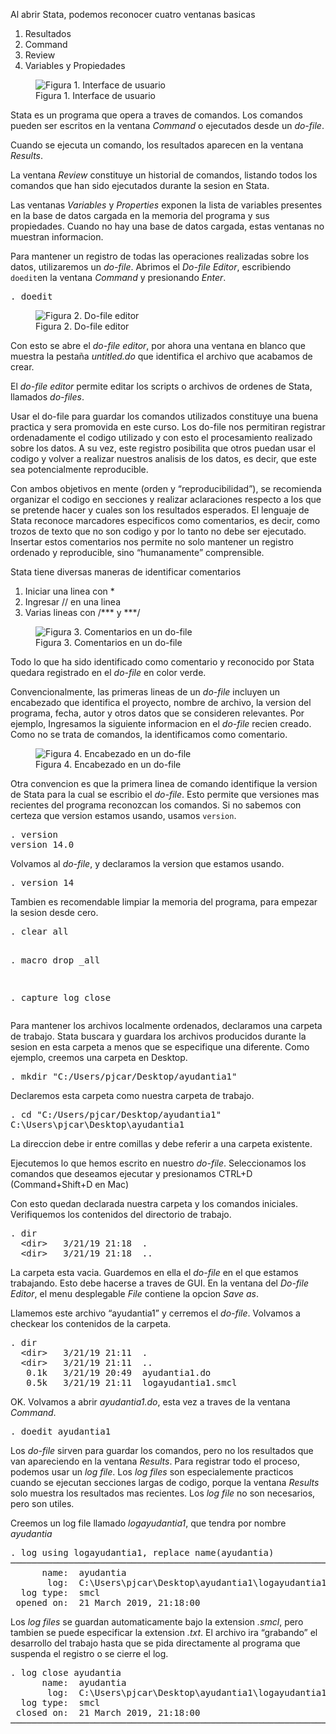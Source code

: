 <p>Al abrir Stata, podemos reconocer cuatro ventanas basicas</p>
<ol type="1">
<li>Resultados</li>
<li>Command</li>
<li>Review</li>
<li>Variables y Propiedades</li>
</ol>
<figure>
<img src="https://raw.githubusercontent.com/pjcarozzi/SOL3000_19/master/_posts/img/a1_1_fig1.jpg" align="middle" alt="Figura 1. Interface de usuario" /><figcaption>Figura 1. Interface de usuario</figcaption>
</figure>
<p>Stata es un programa que opera a traves de comandos. Los comandos pueden ser escritos en la ventana <em>Command</em> o ejecutados desde un <em>do-file</em>.</p>
<p>Cuando se ejecuta un comando, los resultados aparecen en la ventana <em>Results</em>.</p>
<p>La ventana <em>Review</em> constituye un historial de comandos, listando todos los comandos que han sido ejecutados durante la sesion en Stata.</p>
<p>Las ventanas <em>Variables</em> y <em>Properties</em> exponen la lista de variables presentes en la base de datos cargada en la memoria del programa y sus propiedades. Cuando no hay una base de datos cargada, estas ventanas no muestran informacion.</p>
<p>Para mantener un registro de todas las operaciones realizadas sobre los datos, utilizaremos un <em>do-file</em>. Abrimos el <em>Do-file Editor</em>, escribiendo <code>doedit</code>en la ventana <em>Command</em> y presionando <em>Enter</em>.</p>
<pre class='stata'>. doedit
</pre>
<figure>
<img src="https://raw.githubusercontent.com/pjcarozzi/SOL3000_19/master/_posts/img/a1_1_fig2.jpg" align="middle" alt="Figura 2. Do-file editor" /><figcaption>Figura 2. Do-file editor</figcaption>
</figure>
<p>Con esto se abre el <em>do-file editor</em>, por ahora una ventana en blanco que muestra la pestaña <em>untitled.do</em> que identifica el archivo que acabamos de crear.</p>
<p>El <em>do-file editor</em> permite editar los scripts o archivos de ordenes de Stata, llamados <em>do-files</em>.</p>
<p>Usar el do-file para guardar los comandos utilizados constituye una buena practica y sera promovida en este curso. Los do-file nos permitiran registrar ordenadamente el codigo utilizado y con esto el procesamiento realizado sobre los datos. A su vez, este registro posibilita que otros puedan usar el codigo y volver a realizar nuestros analisis de los datos, es decir, que este sea potencialmente reproducible.</p>
<p>Con ambos objetivos en mente (orden y “reproducibilidad”), se recomienda organizar el codigo en secciones y realizar aclaraciones respecto a los que se pretende hacer y cuales son los resultados esperados. El lenguaje de Stata reconoce marcadores especificos como comentarios, es decir, como trozos de texto que no son codigo y por lo tanto no debe ser ejecutado. Insertar estos comentarios nos permite no solo mantener un registro ordenado y reproducible, sino “humanamente” comprensible.</p>
<p>Stata tiene diversas maneras de identificar comentarios</p>
<ol type="1">
<li>Iniciar una linea con *</li>
<li>Ingresar // en una linea</li>
<li>Varias lineas con /*** y ***/</li>
</ol>
<figure>
<img src="https://raw.githubusercontent.com/pjcarozzi/SOL3000_19/master/_posts/img/a1_1_fig3.jpg" align="middle" alt="Figura 3. Comentarios en un do-file" /><figcaption>Figura 3. Comentarios en un do-file</figcaption>
</figure>
<p>Todo lo que ha sido identificado como comentario y reconocido por Stata quedara registrado en el <em>do-file</em> en color verde.</p>
<p>Convencionalmente, las primeras lineas de un <em>do-file</em> incluyen un encabezado que identifica el proyecto, nombre de archivo, la version del programa, fecha, autor y otros datos que se consideren relevantes. Por ejemplo, Ingresamos la siguiente informacion en el <em>do-file</em> recien creado. Como no se trata de comandos, la identificamos como comentario.</p>
<figure>
<img src="https://raw.githubusercontent.com/pjcarozzi/SOL3000_19/master/_posts/img/a1_1_fig4.jpg" align="middle" alt="Figura 4. Encabezado en un do-file" /><figcaption>Figura 4. Encabezado en un do-file</figcaption>
</figure>
<p>Otra convencion es que la primera linea de comando identifique la version de Stata para la cual se escribio el <em>do-file</em>. Esto permite que versiones mas recientes del programa reconozcan los comandos. Si no sabemos con certeza que version estamos usando, usamos <code>version</code>.</p>
<pre class='stata'>. version
version 14.0
</pre>
<p>Volvamos al <em>do-file</em>, y declaramos la version que estamos usando.</p>
<pre class='stata'>. version 14
</pre>
<p>Tambien es recomendable limpiar la memoria del programa, para empezar la sesion desde cero.</p>
<pre class='stata'>. clear all

. macro drop _all

. capture log close
</pre>

<p>Para mantener los archivos localmente ordenados, declaramos una carpeta de trabajo. Stata buscara y guardara los archivos producidos durante la sesion en esta carpeta a menos que se especifique una diferente. Como ejemplo, creemos una carpeta en Desktop.</p>
<pre class='stata'>. mkdir "C:/Users/pjcar/Desktop/ayudantia1"
</pre>
<p>Declaremos esta carpeta como nuestra carpeta de trabajo.</p>
<pre class='stata'>. cd "C:/Users/pjcar/Desktop/ayudantia1"
C:\Users\pjcar\Desktop\ayudantia1
</pre>
<p>La direccion debe ir entre comillas y debe referir a una carpeta existente.</p>
<p>Ejecutemos lo que hemos escrito en nuestro <em>do-file</em>. Seleccionamos los comandos que deseamos ejecutar y presionamos CTRL+D (Command+Shift+D en Mac)</p>
<p>Con esto quedan declarada nuestra carpeta y los comandos iniciales. Verifiquemos los contenidos del directorio de trabajo.</p>
<pre class='stata'>. dir
  &lt;dir>   3/21/19 21:18  .
  &lt;dir>   3/21/19 21:18  ..
</pre>
<p>La carpeta esta vacia. Guardemos en ella el <em>do-file</em> en el que estamos trabajando. Esto debe hacerse a traves de GUI. En la ventana del <em>Do-file Editor</em>, el menu desplegable <em>File</em> contiene la opcion <em>Save as</em>.</p>
<p>Llamemos este archivo “ayudantia1” y cerremos el <em>do-file</em>. Volvamos a checkear los contenidos de la carpeta.</p>
<pre class='stata'>. dir
  &lt;dir>   3/21/19 21:11  .
  &lt;dir>   3/21/19 21:11  ..
   0.1k   3/21/19 20:49  ayudantia1.do
   0.5k   3/21/19 21:11  logayudantia1.smcl
</pre>
<p>OK. Volvamos a abrir <em>ayudantia1.do</em>, esta vez a traves de la ventana <em>Command</em>.</p>
<pre class='stata'>. doedit ayudantia1
</pre>
<p>Los <em>do-file</em> sirven para guardar los comandos, pero no los resultados que van apareciendo en la ventana <em>Results</em>. Para registrar todo el proceso, podemos usar un <em>log file</em>. Los <em>log files</em> son especialemente practicos cuando se ejecutan secciones largas de codigo, porque la ventana <em>Results</em> solo muestra los resultados mas recientes. Los <em>log file</em> no son necesarios, pero son utiles.</p>
<p>Creemos un log file llamado <em>logayudantia1</em>, que tendra por nombre <em>ayudantia</em></p>
<pre class='stata'>. log using logayudantia1, replace name(ayudantia)
───────────────────────────────────────────────────────────────────────────────────────────────────────────────────────────────────────────────────────────────────────────────
      name:  ayudantia
       log:  C:\Users\pjcar\Desktop\ayudantia1\logayudantia1.smcl
  log type:  smcl
 opened on:  21 March 2019, 21:18:00
</pre>
<p>Los <em>log files</em> se guardan automaticamente bajo la extension <em>.smcl</em>, pero tambien se puede especificar la extension <em>.txt</em>. El archivo ira “grabando” el desarrollo del trabajo hasta que se pida directamente al programa que suspenda el registro o se cierre el log.</p>
<pre class='stata'>. log close ayudantia
      name:  ayudantia
       log:  C:\Users\pjcar\Desktop\ayudantia1\logayudantia1.smcl
  log type:  smcl
 closed on:  21 March 2019, 21:18:00
───────────────────────────────────────────────────────────────────────────────────────────────────────────────────────────────────────────────────────────────────────────────
</pre>
